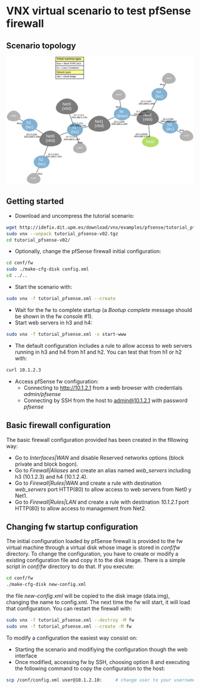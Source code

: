 # VNX virtual scenario to test pfSense firewall
## Scenario topology

![VNX tutorial pfSense scenario](doc/tutorial_pfsense.png)

## Getting started
- Download and uncompress the tutorial scenario:
```bash
wget http://idefix.dit.upm.es/download/vnx/examples/pfsense/tutorial_pfsense-v02.tgz
sudo vnx --unpack tutorial_pfsense-v02.tgz 
cd tutorial_pfsense-v02/
```
- Optionally, change the pfSense firewall initial configuration:
```bash
cd conf/fw
sudo ./make-cfg-disk config.xml
cd ../..
```
- Start the scenario with:
```bash
sudo vnx -f tutorial_pfsense.xml --create
```
- Wait for the fw to complete startup (a *Bootup complete* message should be shown in the fw console #1).
- Start web servers in h3 and h4:
```bash
sudo vnx -f tutorial_pfsense.xml -x start-www
```
- The default configuration includes a rule to allow access to web servers running in h3 and h4 from h1 and h2. You can test that from h1 or h2 with:
```bash
curl 10.1.2.3
```
- Access pfSense fw configuration:
  - Connecting to http://10.1.2.1 from a web browser with credentials *admin/pfsense*
  - Connecting by SSH from the host to admin@10.1.2.1 with password *pfsense*

## Basic firewall configuration
The basic firewall configuration provided has been created in the flllowing way:
- Go to *Interfaces|WAN* and disable  Reserved networks options (block private and block bogon).
- Go to *Firewall|Aliases* and create an alias named *web_servers* including h3 (10.1.2.3) and h4 (10.1.2.4).
- Go to *Firewall|Rules|WAN* and create a rule with destination *web_servers* port HTTP(80) to allow access to web servers from Net0 y Net1.
- Go to *Firewall|Rules|LAN* and create a rule with destination *10.1.2.1* port HTTP(80) to allow access to management from Net2.

## Changing fw startup configuration
The initial configuration loaded by pfSense firewall is provided to the fw virtual machine through a virtual disk whose image is stored in *conf/fw* directory. To change the configuration, you have to create or modify a existing configuration file and copy it to the disk image.
There is a simple script in *conf/fw* directory to do that. If you execute:
```bash
cd conf/fw
./make-cfg-disk new-config.xml
```
the file *new-config.xml* will be copied to the disk image (data.img), changing the name to config.xml.
The next time the fw will start, it will load that configuration. You can restart the firewall with:
```bash
sudo vnx -f tutorial_pfsense.xml --destroy -M fw
sudo vnx -f tutorial_pfsense.xml --create -M fw
```
To modify a configuration the easiest way consist on:
- Starting the scenario and modifiying the configuration though the web interface
- Once modified, accessing fw by SSH, choosing option 8 and executing the following command to copy the configuration to the host:
```bash
scp /conf/config.xml user@10.1.2.10:     # change user to your username
```


